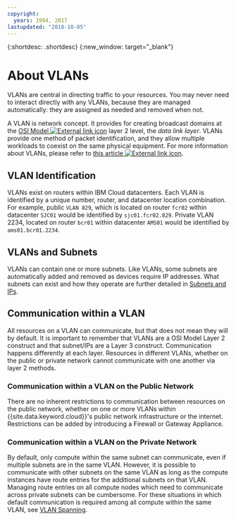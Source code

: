 ```yaml
---
copyright:
  years: 1994, 2017
lastupdated: "2018-10-05"
---
```

{:shortdesc: .shortdesc}
{:new_window: target="_blank"}

# About VLANs

VLANs are central in directing traffic to your resources. You may never need to interact directly with any VLANs, because they are managed automatically: they are assigned as needed and removed when not.

A VLAN is network concept. It provides for creating broadcast domains at the [OSI Model ![External link icon](../../icons/launch-glyph.svg "External link icon")](https://en.wikipedia.org/wiki/OSI_model) layer 2 level, the _data link layer_. VLANs provide one method of packet identification, and they allow multiple workloads to coexist on the same
physical equipment. For more information about VLANs, please refer to [this article ![External link icon](../../icons/launch-glyph.svg "External link icon")](https://en.wikipedia.org/wiki/Virtual_LAN).


## VLAN Identification

VLANs exist on routers within IBM Cloud datacenters. Each VLAN is identified by a unique number, router, and datacenter location combination. For example, public `VLAN 829`, which is located on router `fcr02` within datacenter `SJC01` would be identified by `sjc01.fcr02.829`. Private VLAN 2234, located on router `bcr01` within datacenter `AMS01` would be identified by `ams01.bcr01.2234`.


## VLANs and Subnets

VLANs can contain one or more subnets. Like VLANs, some subnets are
automatically added and removed as devices require IP addresses. What subnets
can exist and how they operate are further detailed in [Subnets and
IPs](https://console.bluemix.net/docs/infrastructure/subnets/).


## Communication within a VLAN

All resources on a VLAN can communicate, but that does not mean they will by
default. It is important to remember that VLANs are a OSI Model Layer 2
construct and that subnet/IPs are a Layer 3 construct. Communication happens
differently at each layer. Resources in different VLANs, whether on the public
or private network cannot communicate with one another via layer 2 methods.

### Communication within a VLAN on the Public Network

There are no inherent restrictions to communication between resources on the
public network, whether on one or more VLANs within
{{site.data.keyword.cloud}}'s public network infrastructure or the internet.
Restrictions can be added by introducing a Firewall or Gateway Appliance.

### Communication within a VLAN on the Private Network

By default, only compute within the same subnet can communicate, even if multiple
subnets are in the same VLAN. However, it is possible to communicate with other
subnets on the same VLAN as long as the compute instances have route entries for
the additional subnets on that VLAN. Managing route entries on all compute nodes
which need to communicate across private subnets can be cumbersome. For these
situations in which default communication is required among all compute within
the same VLAN, see [VLAN Spanning](vlan-spanning.md).
